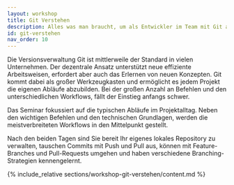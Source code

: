 ```yaml
---
layout: workshop
title: Git Verstehen
description: Alles was man braucht, um als Entwickler im Team mit Git arbeiten zu können.
id: git-verstehen
nav_order: 10
---
```


Die Versionsverwaltung Git ist mittlerweile der Standard in vielen Unternehmen. Der dezentrale Ansatz unterstützt neue effiziente Arbeitsweisen, erfordert aber auch das Erlernen von neuen Konzepten. Git kommt dabei als großer Werkzeugkasten und ermöglicht es jedem Projekt die eigenen Abläufe abzubilden.
Bei der großen Anzahl an Befehlen und den unterschiedlichen Workflows, fällt der Einstieg anfangs schwer.<p/>

Das Seminar fokussiert auf die typischen Abläufe im Projektalltag. Neben den wichtigen Befehlen und den technischen Grundlagen, werden die
meistverbreiteten Workflows in den Mittelpunkt gestellt.<p/>

Nach den beiden Tagen sind Sie bereit Ihr eigenes lokales Repository zu verwalten, tauschen Commits mit Push und Pull aus, können mit Feature-Branches und Pull-Requests umgehen und haben verschiedene Branching-Strategien kennengelernt.

{% include_relative sections/workshop-git-verstehen/content.md %}
